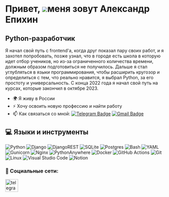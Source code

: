 Привет, ![](https://user-images.githubusercontent.com/18350557/176309783-0785949b-9127-417c-8b55-ab5a4333674e.gif)меня зовут Александр Епихин
=============================================================================================================================================

Python-разработчик
------------------

Я начал свой путь с frontend'а, когда друг показал пару своих работ, и я захотел попробовать, позже узнал, что в городе есть школа в которую идет отбор учеников, но из-за ограниченного количества времени, должным образом подготовиться не получилось. Дальше я стал углубляться в языки программирования, чтобы расширить кругозор и определиться с тем, что реально нравится, я выбрал Python, за его простоту и универсальность. С конца 2022 года я начал свой путь на курсах, которые закончил в октябре 2023.

* 🌍 Я живу в России
* ⚡ Хочу освоить новую профессию и найти работу
* :mailbox: Как связаться со мной: [![Telegram Badge](https://img.shields.io/badge/-EpikhinAlexandr-blue?style=flat&logo=Telegram&logoColor=white)](https://t.me/Ogetojiznb) [![Gmail Badge](https://img.shields.io/badge/-Gmail-red?style=flat&logo=Gmail&logoColor=white)](mailto:boricenoxwill@gmail.com)

## 💻 Языки и инструменты  
![Python](https://img.shields.io/badge/python-3670A0?style=for-the-badge&logo=python&logoColor=ffdd54)
![Django](https://img.shields.io/badge/django-%23092E20.svg?style=for-the-badge&logo=django&logoColor=white)
![DjangoREST](https://img.shields.io/badge/DJANGO-REST-ff1709?style=for-the-badge&logo=django&logoColor=white&color=ff1709&labelColor=gray)
![SQLite](https://img.shields.io/badge/sqlite-%2307405e.svg?style=for-the-badge&logo=sqlite&logoColor=white)
![Postgres](https://img.shields.io/badge/postgres-%23316192.svg?style=for-the-badge&logo=postgresql&logoColor=white)
![Bash](https://img.shields.io/badge/bash-%23ebeced.svg?style=for-the-badge&logo=gnubash&logoColor=151515)
![YAML](https://img.shields.io/badge/yaml-%23ffffff.svg?style=for-the-badge&logo=yaml&logoColor=151515)
![Gunicorn](https://img.shields.io/badge/gunicorn-%298729.svg?style=for-the-badge&logo=gunicorn&logoColor=white)
![Nginx](https://img.shields.io/badge/nginx-%23009639.svg?style=for-the-badge&logo=nginx&logoColor=white)
![PythonAnywhere](https://img.shields.io/badge/pythonanywhere-%232F9FD7.svg?style=for-the-badge&logo=pythonanywhere&logoColor=151515)
![Docker](https://img.shields.io/badge/docker-%230db7ed.svg?style=for-the-badge&logo=docker&logoColor=white)
![GitHub Actions](https://img.shields.io/badge/github%20actions-%232671E5.svg?style=for-the-badge&logo=githubactions&logoColor=white)
![Git](https://img.shields.io/badge/git-%23F05033.svg?style=for-the-badge&logo=git&logoColor=white)
![Linux](https://img.shields.io/badge/Linux-FCC624?style=for-the-badge&logo=linux&logoColor=black)
![Visual Studio Code](https://img.shields.io/badge/Visual%20Studio%20Code-0078d7.svg?style=for-the-badge&logo=visual-studio-code&logoColor=white)
![Notion](https://img.shields.io/badge/Notion-%23000000.svg?style=for-the-badge&logo=notion&logoColor=white)

### 🤝 Социальные сети:

  <div id="badges">
    <a href="https://t.me/Ogetojiznb" target="_blank">
      <img src="https://cdn-icons-png.flaticon.com/512/2111/2111646.png" width="40" height="40" alt="telegram group" />
    </a>

